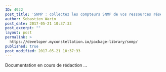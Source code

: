 ```yaml
---
ID: 4922
post_title: 'SNMP : collectez les compteurs SNMP de vos ressources réseau dans Constellation'
author: Sebastien Warin
post_date: 2017-05-21 10:37:33
post_excerpt: ""
layout: post
permalink: >
  https://developer.myconstellation.io/package-library/snmp/
published: true
post_modified: 2017-05-21 10:37:33
---
```

Documentation en cours de rédaction ...